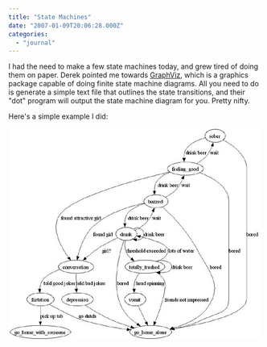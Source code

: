 ```yaml
---
title: "State Machines"
date: "2007-01-09T20:06:28.000Z"
categories: 
  - "journal"
---
```


I had the need to make a few state machines today, and grew tired of doing them on paper. Derek pointed me towards [GraphViz](http://www.graphviz.org), which is a graphics package capable of doing finite state machine diagrams. All you need to do is generate a simple text file that outlines the state transitions, and their "dot" program will output the state machine diagram for you. Pretty nifty.

Here's a simple example I did:

[![Bar State Machine](images/352025696_c140dc9a5b.jpg)](http://www.flickr.com/photos/duanestorey/352025696/)
